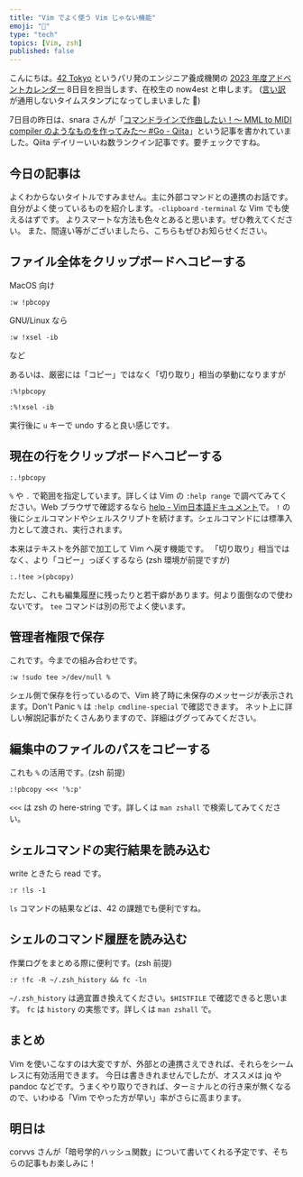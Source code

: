 ```yaml
---
title: "Vim でよく使う Vim じゃない機能"
emoji: "🎄"
type: "tech"
topics: [Vim, zsh]
published: false
---
```


こんにちは。[42 Tokyo](<https://42tokyo.jp/>) というパリ発のエンジニア養成機関の [2023 年度アドベントカレンダー](<https://qiita.com/advent-calendar/2023/42tokyo>) 8日目を担当します、在校生の now4est と申します。
([言い訳](<https://ja.wikipedia.org/wiki/30%E6%99%82%E9%96%93%E5%88%B6>)が通用しないタイムスタンプになってしまいました 🙇)

7日目の昨日は、snara さんが「[コマンドラインで作曲したい！〜 MML to MIDI compiler のようなものを作ってみた〜 #Go - Qiita](<https://qiita.com/snara-42/items/547a5a63d711a290d33a>)」という記事を書かれていました。Qiita デイリーいいね数ランクイン記事です。要チェックですね。

## 今日の記事は

よくわからないタイトルですみません。主に外部コマンドとの連携のお話です。
自分がよく使っているものを紹介します。`-clipboard` `-terminal` な Vim でも使えるはずです。
よりスマートな方法も色々とあると思います。ぜひ教えてください。
また、間違い等がございましたら、こちらもぜひお知らせください。

## ファイル全体をクリップボードへコピーする

MacOS 向け

```
:w !pbcopy
```

GNU/Linux なら

```
:w !xsel -ib
```

など

あるいは、厳密には「コピー」ではなく「切り取り」相当の挙動になりますが

```
:%!pbcopy
```

```
:%!xsel -ib
```

実行後に `u` キーで undo すると良い感じです。

## 現在の行をクリップボードへコピーする

```
:.!pbcopy
```

`%` や `.` で範囲を指定しています。詳しくは Vim の `:help range` で調べてみてください。Web ブラウザで確認するなら [help - Vim日本語ドキュメント](<https://vim-jp.org/vimdoc-ja/>)で。
`!` の後にシェルコマンドやシェルスクリプトを続けます。シェルコマンドには標準入力として渡され、実行されます。

本来はテキストを外部で加工して Vim へ戻す機能です。
「切り取り」相当ではなく、より「コピー」っぽくするなら (zsh 環境が前提ですが)

```
:.!tee >(pbcopy)
```

ただし、これも編集履歴に残ったりと若干癖があります。何より面倒なので使わないです。
`tee` コマンドは別の形でよく使います。

## 管理者権限で保存

これです。今までの組み合わせです。

```
:w !sudo tee >/dev/null %
```

シェル側で保存を行っているので、Vim 終了時に未保存のメッセージが表示されます。Don't Panic
`%` は `:help cmdline-special` で確認できます。
ネット上に詳しい解説記事がたくさんありますので、詳細はググってみてください。

## 編集中のファイルのパスをコピーする

これも `%` の活用です。(zsh 前提)

```
:!pbcopy <<< '%:p'
```

`<<<` は zsh の here-string です。詳しくは `man zshall` で検索してみてください。

## シェルコマンドの実行結果を読み込む

write ときたら read です。

```
:r !ls -1
```

`ls` コマンドの結果などは、42 の課題でも便利ですね。

## シェルのコマンド履歴を読み込む

作業ログをまとめる際に便利です。(zsh 前提)

```
:r !fc -R ~/.zsh_history && fc -ln
```

`~/.zsh_history` は適宜置き換えてください。`$HISTFILE` で確認できると思います。
`fc` は `history` の実態です。詳しくは `man zshall` で。

## まとめ

Vim を使いこなすのは大変ですが、外部との連携さえできれば、それらをシームレスに有効活用できます。
今日は書ききれませんでしたが、オススメは jq や pandoc などです。うまくやり取りできれば、ターミナルとの行き来が無くなるので、いわゆる「Vim でやった方が早い」率がさらに高まります。

## 明日は

corvvs さんが「暗号学的ハッシュ関数」について書いてくれる予定です、そちらの記事もお楽しみに！

